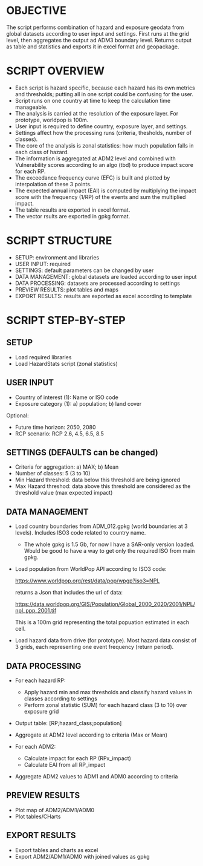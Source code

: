 # OBJECTIVE

The script performs combination of hazard and exposure geodata from global datasets according to user input and settings.
First runs at the grid level, then aggregates the output ad ADM3 boundary level.
Returns output as table and statistics and exports it in excel format and geopackage.

# SCRIPT OVERVIEW

- Each script is hazard specific, because each hazard has its own metrics and thresholds; putting all in one script could be confusing for the user.
- Script runs on one country at time to keep the calculation time manageable.
- The analysis is carried at the resolution of the exposure layer. For prototype, worldpop is 100m.
- User input is required to define country, exposure layer, and settings.
- Settings affect how the processing runs (criteria, thesholds, number of classes).
- The core of the analysis is zonal statistics: how much population falls in each class of hazard.
- The information is aggregated at ADM2 level and combined with Vulnerability scores according to an algo (tbd) to produce impact score for each RP.
- The exceedance frequency curve (EFC) is built and plotted by interpolation of these 3 points.
- The expected annual impact (EAI) is computed by multiplying the impact score with the frequency (1/RP) of the events and sum the multiplied impact.
- The table results are exported in excel format.
- The vector rsults are exported in gpkg format.


# SCRIPT STRUCTURE

- SETUP: environment and libraries
- USER INPUT: required
- SETTINGS: default parameters can be changed by user
- DATA MANAGEMENT: global datasets are loaded according to user input
- DATA PROCESSING: datasets are processed according to settings
- PREVIEW RESULTS: plot tables and maps
- EXPORT RESULTS: results are exported as excel according to template


# SCRIPT STEP-BY-STEP

## SETUP

- Load required libraries
- Load HazardStats script (zonal statistics)

## USER INPUT

- Country of interest (1): Name or ISO code 
- Exposure category (1): a) population; b) land cover 

Optional:
- Future time horizon: 2050, 2080 
- RCP scenario: RCP 2.6, 4.5, 6.5, 8.5 

## SETTINGS (DEFAULTS can be changed)

- Criteria for aggregation: a) MAX; b) Mean
- Number of classes: 5 (3 to 10)
- Min Hazard threshold: data below this threshold are being ignored
- Max Hazard threshod: data above this threshold are considered as the threshold value (max expected impact)

## DATA MANAGEMENT

- Load country boundaries from ADM_012.gpkg (world boundaries at 3 levels). Includes ISO3 code related to country name.
	- The whole gpkg is 1.5 Gb, for now I have a SAR-only version loaded. Would be good to have a way to get only the required ISO from main gpkg.

- Load population from WorldPop API according to ISO3 code:

	https://www.worldpop.org/rest/data/pop/wpgp?iso3=NPL

    returns a Json that includes the url of data:

	https://data.worldpop.org/GIS/Population/Global_2000_2020/2001/NPL/npl_ppp_2001.tif
	
    This is a 100m grid representing the total popuation estimated in each cell.

- Load hazard data from drive (for prototype). Most hazard data consist of 3 grids, each representing one event frequency (return period).


## DATA PROCESSING

- For each hazard RP:
  - Apply hazard min and max thresholds and classify hazard values in classes according to settings
  - Perform zonal statistic (SUM) for each hazard class (3 to 10) over exposure grid

- Output table: [RP;hazard_class;population]

- Aggregate at ADM2 level according to criteria (Max or Mean)

- For each ADM2:
  - Calculate impact for each RP (RPx_impact)
  - Calculate EAI from all RP_impact

- Aggregate ADM2 values to ADM1 and ADM0 according to criteria


## PREVIEW RESULTS

- Plot map of ADM2/ADM1/ADM0
- Plot tables/CHarts

## EXPORT RESULTS

- Export tables and charts as excel
- Export ADM2/ADM1/ADM0 with joined values as gpkg
